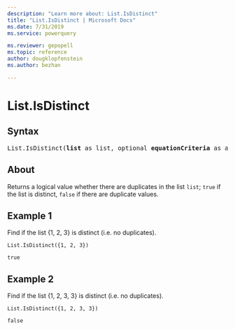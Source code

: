 ```yaml
---
description: "Learn more about: List.IsDistinct"
title: "List.IsDistinct | Microsoft Docs"
ms.date: 7/31/2019
ms.service: powerquery

ms.reviewer: gepopell
ms.topic: reference
author: dougklopfenstein
ms.author: bezhan

---
```

# List.IsDistinct

## Syntax

<pre>
List.IsDistinct(<b>list</b> as list, optional <b>equationCriteria</b> as any) as logical 
</pre>
  
## About  
Returns a logical value whether there are duplicates in the list `list`; `true` if the list is distinct, `false` if there are duplicate values. 

## Example 1
Find if the list {1, 2, 3} is distinct (i.e. no duplicates).

```powerquery-m
List.IsDistinct({1, 2, 3})
```

`true`

## Example 2
Find if the list {1, 2, 3, 3} is distinct (i.e. no duplicates).

```powerquery-m
List.IsDistinct({1, 2, 3, 3})
```

`false`
